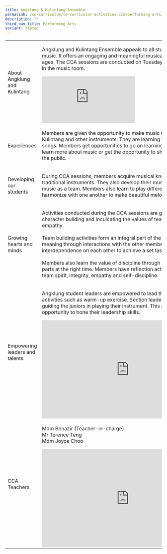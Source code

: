 ```yaml
---
title: Angklung & Kulintang Ensemble
permalink: /co-curriculum/co-curricular-activities-cca/performing-arts/angklung-n-kolintung-ensemble/
description: ""
third_nav_title: Performing Arts
variant: tiptap
---
```

<table style="minWidth: 50px">
<colgroup>
<col>
<col>
</colgroup>
<tbody>
<tr>
<td rowspan="1" colspan="1">
<p>About Angklung and Kulintang</p>
</td>
<td rowspan="1" colspan="1">
<p>Angklung and Kulintang Ensemble appeals to all students who enjoy music.
It offers an engaging and meaningful musical experience for all ages. The
CCA sessions are conducted on Tuesdays, 2.15pm to 4.15pm in the music room.</p>
<div class="iframe-wrapper">
<iframe allowfullscreen="true" frameborder="0" src="https://www.youtube.com/embed/-Xdi3tLWSjY"></iframe>
</div>
</td>
</tr>
<tr>
<td rowspan="1" colspan="1">
<p>Experiences</p>
</td>
<td rowspan="1" colspan="1">
<p>Members are given the opportunity to make music using Angklung, Kulintang
and other instruments. They are learning traditional and modern songs.
Members get opportunities to go on learning journeys where they learn more
about music or get the opportunity to showcase their talent to the public.</p>
</td>
</tr>
<tr>
<td rowspan="1" colspan="1">
<p>Developing our students</p>
</td>
<td rowspan="1" colspan="1">
<p>During CCA sessions, members acquire musical knowledge of the traditional
instruments. They also develop their musicianship to make music as a team.
Members also learn to play different instruments and harmonize with one
another to make beautiful melodies.</p>
</td>
</tr>
<tr>
<td rowspan="1" colspan="1">
<p>Growing hearts and minds</p>
</td>
<td rowspan="1" colspan="1">
<p>Activities conducted during the CCA sessions are geared towards character
building and inculcating the values of team spirit, integrity and empathy.
<br>
<br>Team building activities form an integral part of the CCA as members find
meaning through interactions with the other members and their interdependence
on each other to achieve a set task.
<br>
<br>Members also learn the value of discipline through playing the correct
parts at the right time. Members have reflection activities that focuses
on team spirit, integrity, empathy and self-discipline.</p>
</td>
</tr>
<tr>
<td rowspan="1" colspan="1">
<p>Empowering leaders and talents</p>
</td>
<td rowspan="1" colspan="1">
<p>Angklung student leaders are empowered to lead the team in some activities
such as warm-up exercise. Section leaders also take charge in guiding the
juniors in playing their instrument. This provides the opportunity to hone
their leadership skills.</p>
<div class="iframe-wrapper">
<iframe height="315" width="560" allowfullscreen="true" frameborder="0" src="https://www.youtube.com/embed/E8htULEoeHs"></iframe>
</div>
</td>
</tr>
<tr>
<td rowspan="1" colspan="1">
<p>CCA Teachers</p>
</td>
<td rowspan="1" colspan="1">
<p>Mdm Benazir (Teacher-in-charge)
<br>Mr Terence Teng
<br>Mdm Joyce Choo</p>
<div class="iframe-wrapper">
<iframe height="315" width="560" allowfullscreen="true" frameborder="0" src="https://www.youtube.com/embed/nsbKKbKF4Tc"></iframe>
</div>
</td>
</tr>
</tbody>
</table>
<p></p>